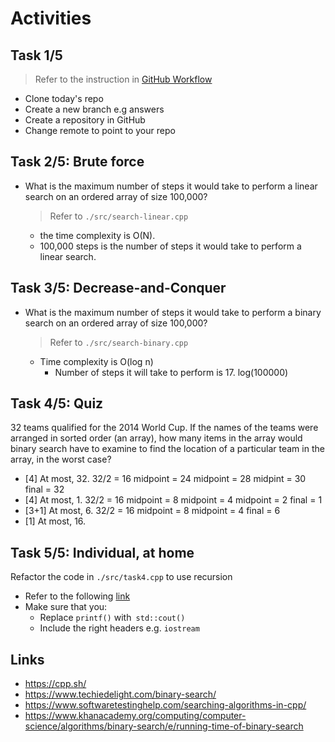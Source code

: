 # Activities

## Task 1/5

> Refer to the instruction in [GitHub Workflow](../github.md)

- Clone today's repo
- Create a new branch e.g answers
- Create a repository in GitHub
- Change remote to point to your repo

## Task 2/5: Brute force

- What is the maximum number of steps it would take to perform a linear search on an ordered array of size 100,000?
  > Refer to `./src/search-linear.cpp`
    - the time complexity is O(N). 
    - 100,000 steps is the number of steps it would take to perform a linear search.
## Task 3/5: Decrease-and-Conquer

- What is the maximum number of steps it would take to perform a binary search on an ordered array of size 100,000?

  > Refer to `./src/search-binary.cpp`
  - Time complexity is O(log n)
    - Number of steps it will take to perform is 17. log(100000) 

## Task 4/5: Quiz

32 teams qualified for the 2014 World Cup. If the names of the teams were arranged in sorted order (an array), how many items in the array would binary search have to examine to find the location of a particular team in the array, in the worst case?

- [4] At most, 32. 32/2 = 16 midpoint = 24 midpoint = 28 midpint = 30 final = 32
- [4] At most, 1. 32/2 = 16 midpoint = 8 midpoint = 4 midpoint = 2 final = 1
- [3+1] At most, 6.  32/2 = 16 midpoint = 8  midpoint = 4 final = 6
- [1] At most, 16.

## Task 5/5: Individual, at home

Refactor the code in `./src/task4.cpp` to use recursion

- Refer to the following [link](https://www.techiedelight.com/binary-search/)
- Make sure that you:
  - Replace `printf()` with` std::cout()`
  - Include the right headers e.g. `iostream`

## Links

- https://cpp.sh/
- https://www.techiedelight.com/binary-search/
- https://www.softwaretestinghelp.com/searching-algorithms-in-cpp/
- https://www.khanacademy.org/computing/computer-science/algorithms/binary-search/e/running-time-of-binary-search
